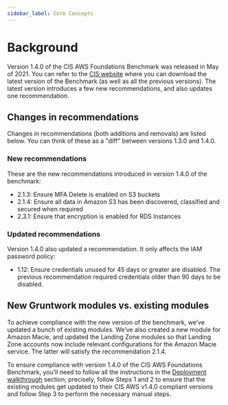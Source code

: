 ```yaml
---
sidebar_label: Core Concepts
---
```


# Background

Version 1.4.0 of the CIS AWS Foundations Benchmark was released in May of 2021. You can refer to the [CIS website](https://www.cisecurity.org/benchmark/amazon_web_services/) where you can download the latest version of the Benchmark (as well as all the previous versions). The latest version introduces a few new recommendations, and also updates one recommendation.

## Changes in recommendations

Changes in recommendations (both additions and removals) are listed below. You can think of these as a "diff"
between versions 1.3.0 and 1.4.0.

### New recommendations

These are the new recommendations introduced in version 1.4.0 of the benchmark:

- 2.1.3: Ensure MFA Delete is enabled on S3 buckets
- 2.1.4: Ensure all data in Amazon S3 has been discovered, classified and secured when required
- 2.3.1: Ensure that encryption is enabled for RDS Instances

### Updated recommendations

Version 1.4.0 also updated a recommendation. It only affects the IAM password policy:

- 1.12: Ensure credentials unused for 45 days or greater are disabled. The previous recommendation required credentials older than 90 days to be disabled.

## New Gruntwork modules vs. existing modules

To achieve compliance with the new version of the benchmark, we’ve updated a bunch of existing modules. We’ve also
created a new module for Amazon Macie, and updated the Landing Zone modules so that Landing Zone accounts now
include relevant configurations for the Amazon Macie service. The latter will satisfy the recommendation 2.1.4.

To ensure compliance with version 1.4.0 of the CIS AWS Foundations Benchmark, you’ll need to follow all the
instructions in the [Deployment walkthrough](./2-deployment-walkthrough/0-step-1-update-references-to-the-gruntwork-infrastructure-as-code-library.md) section; precisely, follow Steps 1 and 2 to ensure that
the existing modules get updated to their CIS AWS v1.4.0 compliant versions and follow Step 3 to perform the
necessary manual steps.


<!-- ##DOCS-SOURCER-START
{"sourcePlugin":"Local File Copier","hash":"b3889e9f9b27a7be1cd762c0c6dd4b32"}
##DOCS-SOURCER-END -->
